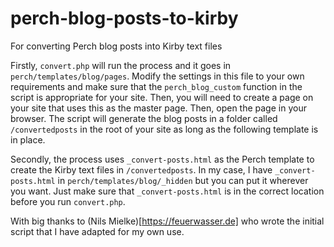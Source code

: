 # perch-blog-posts-to-kirby
For converting Perch blog posts into Kirby text files

Firstly, `convert.php` will run the process and it goes in `perch/templates/blog/pages`. Modify the settings in this file to your own requirements and make sure that the `perch_blog_custom` function in the script is appropriate for your site. Then, you will need to create a page on your site that uses this as the master page. Then, open the page in your browser. The script will generate the blog posts in a folder called `/convertedposts` in the root of your site as long as the following template is in place.

Secondly, the process uses `_convert-posts.html` as the Perch template to create the Kirby text files in `/convertedposts`. In my case, I have `_convert-posts.html` in `perch/templates/blog/_hidden` but you can put it wherever you want. Just make sure that `_convert-posts.html` is in the correct location before you run `convert.php`.

With big thanks to (Nils Mielke)[https://feuerwasser.de] who wrote the initial script that I have adapted for my own use.
